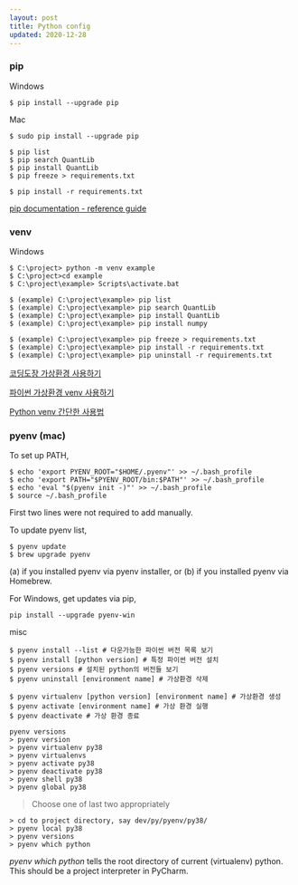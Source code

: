 ```yaml
---
layout: post
title: Python config
updated: 2020-12-28
---
```


### pip

Windows
```
$ pip install --upgrade pip
```

Mac
```
$ sudo pip install --upgrade pip
```

```
$ pip list
$ pip search QuantLib
$ pip install QuantLib
$ pip freeze > requirements.txt

$ pip install -r requirements.txt
```

[pip documentation - reference guide](https://pip.pypa.io/en/stable/reference/)

### venv

Windows
```
$ C:\project> python -m venv example
$ C:\project>cd example
$ C:\project\example> Scripts\activate.bat

$ (example) C:\project\example> pip list
$ (example) C:\project\example> pip search QuantLib
$ (example) C:\project\example> pip install QuantLib
$ (example) C:\project\example> pip install numpy

$ (example) C:\project\example> pip freeze > requirements.txt
$ (example) C:\project\example> pip install -r requirements.txt
$ (example) C:\project\example> pip uninstall -r requirements.txt
```

[코딩도장 가상환경 사용하기](https://dojang.io/mod/page/view.php?id=2470)

[파이썬 가상환경 venv 사용하기](http://hleecaster.com/python-venv/)

[Python venv 간단한 사용법](https://seolin.tistory.com/96)

### pyenv (mac)

To set up PATH,
```
$ echo 'export PYENV_ROOT="$HOME/.pyenv"' >> ~/.bash_profile
$ echo 'export PATH="$PYENV_ROOT/bin:$PATH"' >> ~/.bash_profile
$ echo 'eval "$(pyenv init -)"' >> ~/.bash_profile
$ source ~/.bash_profile
```
First two lines were not required to add manually.

To update pyenv list,

```
$ pyenv update
$ brew upgrade pyenv
```
(a) if you installed pyenv via pyenv installer, or (b) if you installed pyenv via Homebrew.

For Windows, get updates via pip,
```
pip install --upgrade pyenv-win
```

misc

```
$ pyenv install --list # 다운가능한 파이썬 버전 목록 보기
$ pyenv install [python version] # 특정 파이썬 버전 설치
$ pyenv versions # 설치된 python의 버전들 보기
$ pyenv uninstall [environment name] # 가상환경 삭제
 
$ pyenv virtualenv [python version] [environment name] # 가상환경 생성
$ pyenv activate [environment name] # 가상 환경 실행
$ pyenv deactivate # 가상 환경 종료
```

```
pyenv versions
> pyenv version
> pyenv virtualenv py38
> pyenv virtualenvs
> pyenv activate py38
> pyenv deactivate py38
> pyenv shell py38
> pyenv global py38
```

> Choose one of last two appropriately

```
> cd to project directory, say dev/py/pyenv/py38/
> pyenv local py38
> pyenv versions
> pyenv which python
```

*pyenv which python* tells the root directory of current (virtualenv) python. This should be a project interpreter in PyCharm.

